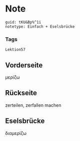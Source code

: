 # Note
```
guid: tKU&Bp%^1i
notetype: Einfach + Eselsbrücke
```

### Tags
```
Lektion57
```

## Vorderseite
μερίζω

## Rückseite
zerteilen, zerfallen machen

## Eselsbrücke
διαμερίζω
